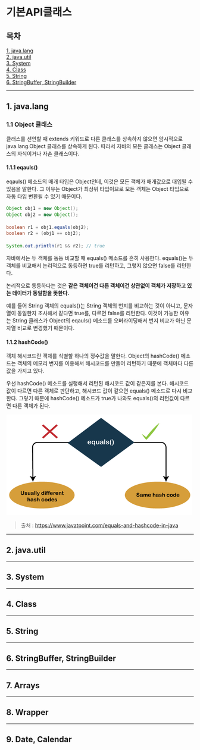 # 기본API클래스

## 목차
[1. java.lang](#1-javalang) </br>
[2. java.util](#2-javautil) </br>
[3. System](#3-system) </br>
[4. Class](#4-class) </br>
[5. String](#5-string) </br>
[6. StringBuffer, StringBuilder](#6-stringbuffer-stringbuilder)

___

## 1. java.lang
### 1.1 Object 클래스
클래스를 선언할 때 extends 키워드로 다른 클래스를 상속하지 않으면 암시적으로 java.lang.Object 클래스를 상속하게 된다. 따라서 자바의 모든 클래스는 Object 클래스의 자식이거나 자손 클래스이다.

#### 1.1.1 eqauls()
eqauls() 메소드의 매개 타입은 Object인데, 이것은 모든 객체가 매개값으로 대입될 수 있음을 말한다. 그 이유는 Object가 최상위 타입이므로 모든 객체는 Object 타입으로 자동 타입 변환될 수 있기 때문이다.

```java
Object obj1 = new Object();
Object obj2 = new Object();

boolean r1 = obj1.equals(obj2);
boolean r2 = (obj1 == obj2);

System.out.println(r1 && r2); // true
```

자바에서는 두 객체를 동등 비교할 때 equals() 메소드를 흔히 사용한다. equals()는 두 객체를 비교해서 논리적으로 동등하면 true를 리턴하고, 그렇지 않으면 false를 리턴한다.

논리적으로 동등하다는 것은 __같은 객체이건 다른 객체이건 상관없이 객체가 저장하고 있는 데이터가 동일함을 뜻한다.__

예를 들어 String 객체의 equals()는 String 객체의 번지를 비교하는 것이 아니고, 문자열이 동일한지 조사해서 같다면 true를, 다르면 false를 리턴한다. 이것이 가능한 이유는 String 클래스가 Object의 eqauls() 메소드를 오버라이딩해서 번지 비교가 아닌 문자열 비교로 변경했기 때문이다.

#### 1.1.2 hashCode()
객체 해시코드란 객체를 식별할 하나의 정수값을 말한다. Object의 hashCode() 메소드는 객체의 메모리 번지를 이용해서 해시코드를 만들어 리턴하기 때문에 객체마다 다른 값을 가지고 있다.

우선 hashCode() 메소드를 실행해서 리턴된 해시코드 값이 같은지를 본다. 해시코드 값이 다르면 다른 객체로 판단하고, 해시코드 값이 같으면 equals() 메소드로 다시 비교한다. 그렇기 때문에 hashCode() 메소드가 true가 나와도 equals()의 리턴값이 다르면 다른 객체가 된다.

![equals 와 hashCode](./equals-and-hashcode.png)
> 출처 : https://www.javatpoint.com/equals-and-hashcode-in-java
___

## 2. java.util

___

## 3. System

___

## 4. Class

___

## 5. String

___

## 6. StringBuffer, StringBuilder

___

## 7. Arrays

___

## 8. Wrapper

___

## 9. Date, Calendar